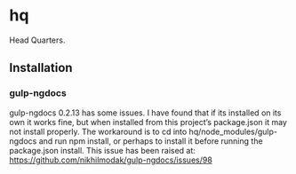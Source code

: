 # hq
Head Quarters.

## Installation

### gulp-ngdocs
gulp-ngdocs 0.2.13 has some issues. I have found that if its installed on its own it works fine, but when installed from this project’s package.json it may not install properly.  The workaround is to cd into hq/node_modules/gulp-ngdocs and run npm install, or perhaps to install it before running the package.json install.  This issue has been raised at: https://github.com/nikhilmodak/gulp-ngdocs/issues/98
